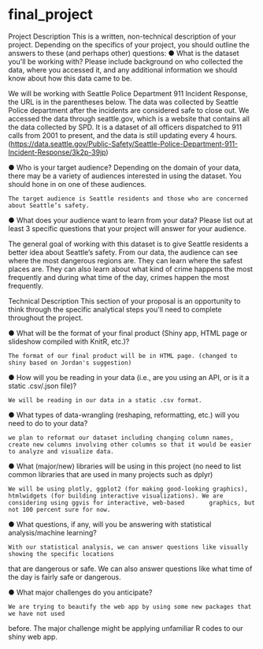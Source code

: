 # final_project

Project Description
This is a written, non-technical description of your project.  Depending on the specifics of your project, you should outline the answers to these (and perhaps other) questions:
●	What is the dataset you'll be working with?  Please include background on who collected the data, where you accessed it, and any additional information we should know about how this data came to be.

We will be working with Seattle Police Department 911 Incident Response, the URL is in the parentheses below. The data was collected by Seattle Police department after the incidents are considered safe to close out.  We accessed the data through seattle.gov, which is a website that contains all the data collected by SPD. It is a dataset of all officers dispatched to 911 calls from 2001 to present, and the data is still updating every 4 hours. (https://data.seattle.gov/Public-Safety/Seattle-Police-Department-911-Incident-Response/3k2p-39jp)

●	Who is your target audience?  Depending on the domain of your data, there may be a variety of audiences interested in using the dataset.  You should hone in on one of these audiences.

	The target audience is Seattle residents and those who are concerned about Seattle’s safety. 

●	What does your audience want to learn from your data?  Please list out at least 3 specific questions that your project will answer for your audience.

  The general goal of working with this dataset is to give Seattle residents a better idea about Seattle’s safety. From our data, the audience can see where the most dangerous regions are.   They can learn where the safest places are. They can also learn about what kind of crime happens the most frequently and during what time of the day, crimes happen the most frequently. 

Technical Description
This section of your proposal is an opportunity to think through the specific analytical steps you'll need to complete throughout the project.

●	What will be the format of your final product (Shiny app, HTML page or slideshow compiled with KnitR, etc.)?
	
	The format of our final product will be in HTML page. (changed to shiny based on Jordan's suggestion)

●	How will you be reading in your data (i.e., are you using an API, or is it a static .csv/.json file)?

	We will be reading in our data in a static .csv format. 

●	What types of data-wrangling (reshaping, reformatting, etc.) will you need to do to your data?
 	
 	we plan to reformat our dataset including changing column names, create new columns involving other columns so that it would be easier to analyze and visualize data.

●	What (major/new) libraries will be using in this project (no need to list common libraries that are used in many projects such as dplyr)

	We will be using plotly, ggplot2 (for making good-looking graphics), htmlwidgets (for building interactive visualizations). We are considering using ggvis for interactive, web-based       graphics, but not 100 percent sure for now. 

●	What questions, if any, will you be answering with statistical analysis/machine learning?
	
	With our statistical analysis, we can answer questions like visually showing the specific locations	    
  that are dangerous or safe. We can also answer questions like what time of the day is fairly safe or 
  dangerous. 

●	What major challenges do you anticipate? 

	We are trying to beautify the web app by using some new packages that we have not used 
  before. The major challenge might be applying unfamiliar R codes to our shiny web app. 


